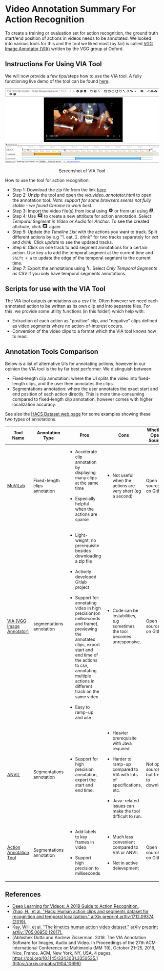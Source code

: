 # Video Annotation Summary For Action Recognition

To create a training or evaluation set for action recognition, the ground truth start/end position of actions in videos needs to be annotated. We looked into various tools for this and the tool we liked most (by far) is called [VGG Image Annotator (VIA)](http://www.robots.ox.ac.uk/~vgg/software/via/) written by the VGG group at Oxford.


## Instructions For Using VIA Tool

We will now provide a few tips/steps how to use the VIA tool. A fully functioning live demo of the tool can be found [here](http://www.robots.ox.ac.uk/~vgg/software/via/demo/via_video_annotator.html).

![](./media/fig3.png)
<p align="center">Screenshot of VIA Tool</p>

How to use the tool for action recognition:
- Step 1: Download the zip file from the link [here](http://www.robots.ox.ac.uk/~vgg/software/via/downloads/via-1.0.6.zip).
- Step 2: Unzip the tool and open the *via_video_annotator.html* to open the annotation tool. *Note: support for some browsers seems not fully stable - we found Chrome to work best.*
- Step 3: Import the video file(s) from local using ![](./media/fig4.png) or from url using ![](./media/fig5.png).
- Step 4: Use ![](./media/fig1.png) to create a new attribute for action annotation. Select *Temporal Segment in Video or Audio* for *Anchor*. To see the created attribute, click ![](./media/fig1.png) again.
- Step 5: Update the *Timeline List* with the actions you want to track. Split different actions by e.g "1. eat, 2. drink" for two tracks separately for *eat* and *drink*. Click *update* to see the updated tracks.
- Step 6: Click on one track to add segment annotations for a certain action. Use key `a` to add the temporal segment at the current time and `Shift + a` to update the edge of the temporal segment to the current time.
- Step 7: Export the annotations using ![](./media/fig2.png). Select *Only Temporal Segments as CSV* if you only have temporal segments annotations.

## Scripts for use with the VIA Tool

The VIA tool outputs annotations as a csv file. Often however we need each annotated action to be written as its own clip and into separate files. For this, we provide some utility functions (in this folder) which help with:
- Extraction of each action as "positive" clip, and "negative" clips defined as video segments where no action-of-interest occurs.
- Conversion of the video clips to a format which the VIA tool knows how to read.



## Annotation Tools Comparison

Below is a list of alternative UIs for annotating actions, however in our opinion the VIA tool is the by far best performer. We distinguish between:
- Fixed-length clip annotation: where the UI splits the video into fixed-length clips, and the user then annotates the clips.
- Segmentations annotation: where the user annotates the exact start and end position of each action directly. This is more time-consuming compared to fixed-length clip annotation, however comes with higher localization accuracy.

See also the [HACS Dataset web page](http://hacs.csail.mit.edu/index.html#explore) for some examples showing these two types of annotations.



| Tool Name      | Annotation Type |Pros|Cons|Whether Open Source|
| ----------- | ----------- |----------- |----------- |----------- |
| [MuViLab](https://github.com/ale152/muvilab)      | Fixed-length clips annotation       | <ul><li> Accelerate clip annotation by displaying many clips at the same time</li><br><li> Especially helpful when the actions are sparse</li></ul>| <ul><li> Not useful when the actions are very short (eg a second)</li></ul>|Open source on Github|
| [VIA (VGG Image Annotator)](http://www.robots.ox.ac.uk/~vgg/software/via/)   | segmentations annotation|<ul><li> Light-weight, no prerequisite besides downloading a zip file</li> <br> <li> Actively developed Gitlab project </li><br> <li> Support for: annotating video in high precision(on milliseconds and frame), previewing the annotated clips, export start and end time of the actions to csv, annotating multiple actions in different track on the same video </li><br> <li> Easy to ramp-up and use</li></ul>|<ul><li> Code can be instabilities, e.g sometimes the tool becomes unresponsive.</li></ul>|Open source on Gitlab|
|[ANVIL](http://www.anvil-software.org/#)|Segmentations annotation|<ul> <li> Support for high precision annotation, export the start and end time.</li></ul>| <ul><li> Heavier prerequisite with Java required </li><br> <li> Harder to ramp-up compared to VIA with lots of specifications, etc. </li><br> <li> Java-related issues can make the tool difficult to run. </li></ul>|Not open source, but free to download|
|[Action Annotation Tool](https://github.com/devyhia/action-annotation)| Segmentations annotation|<ul><li> Add labels to key frames in video</li> <br> <li> Support high precision to milliseconds</li></ul>|<ul><li> Much less convenient compared to VIA or ANVIL</li>  <br> <li> Not in active delevepment</li></ul>|Open source on Github|



## References
- [Deep Learning for Videos: A 2018 Guide to Action Recognition.](http://blog.qure.ai/notes/deep-learning-for-videos-action-recognition-review#targetText=Action%20recognition%20by%20dense%20trajectories,Trajectories%20by%20Wang%20et%20al)
- [Zhao, H., et al. "Hacs: Human action clips and segments dataset for recognition and temporal localization." arXiv preprint arXiv:1712.09374 (2019).](https://arxiv.org/abs/1712.09374)
- [Kay, Will, et al. "The kinetics human action video dataset." arXiv preprint arXiv:1705.06950 (2017).](https://arxiv.org/abs/1705.06950)
- [Abhishek Dutta and Andrew Zisserman. 2019. The VIA Annotation Software for Images, Audio and Video. In Proceedings of the 27th ACM International Conference on Multimedia (MM ’19), October 21–25, 2019, Nice, France. ACM, New York, NY, USA, 4 pages. https://doi.org/10.1145/3343031.3350535.](https://arxiv.org/abs/1904.10699)
